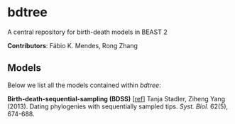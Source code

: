 # bdtree

A central repository for birth-death models in BEAST 2

**Contributors**:   Fábio K. Mendes, Rong Zhang

## Models
Below we list all the models contained within *bdtree*:

**Birth-death-sequential-sampling (BDSS)**
[[ref]](https://academic.oup.com/sysbio/article/62/5/674/1684217) Tanja Stadler, Ziheng Yang (2013). Dating phylogenies with sequentially sampled tips. *Syst. Biol.* 62(5), 674-688.